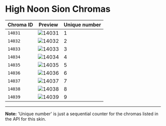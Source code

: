 # High Noon Sion Chromas

| Chroma ID | Preview | Unique number |
|---|---|---|
| `14031` | ![14031](https://raw.communitydragon.org/latest/plugins/rcp-be-lol-game-data/global/default/v1/champion-chroma-images/14/14031.png) | 1 |
| `14032` | ![14032](https://raw.communitydragon.org/latest/plugins/rcp-be-lol-game-data/global/default/v1/champion-chroma-images/14/14032.png) | 2 |
| `14033` | ![14033](https://raw.communitydragon.org/latest/plugins/rcp-be-lol-game-data/global/default/v1/champion-chroma-images/14/14033.png) | 3 |
| `14034` | ![14034](https://raw.communitydragon.org/latest/plugins/rcp-be-lol-game-data/global/default/v1/champion-chroma-images/14/14034.png) | 4 |
| `14035` | ![14035](https://raw.communitydragon.org/latest/plugins/rcp-be-lol-game-data/global/default/v1/champion-chroma-images/14/14035.png) | 5 |
| `14036` | ![14036](https://raw.communitydragon.org/latest/plugins/rcp-be-lol-game-data/global/default/v1/champion-chroma-images/14/14036.png) | 6 |
| `14037` | ![14037](https://raw.communitydragon.org/latest/plugins/rcp-be-lol-game-data/global/default/v1/champion-chroma-images/14/14037.png) | 7 |
| `14038` | ![14038](https://raw.communitydragon.org/latest/plugins/rcp-be-lol-game-data/global/default/v1/champion-chroma-images/14/14038.png) | 8 |
| `14039` | ![14039](https://raw.communitydragon.org/latest/plugins/rcp-be-lol-game-data/global/default/v1/champion-chroma-images/14/14039.png) | 9 |

---

**Note:** 'Unique number' is just a sequential counter for the chromas listed in the API for this skin.